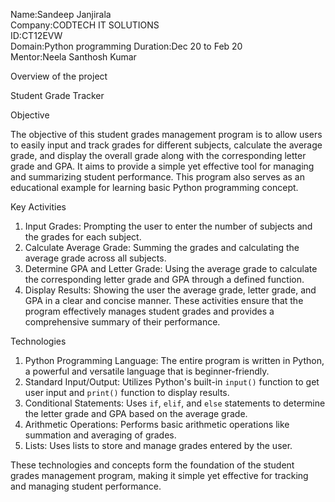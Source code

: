 Name:Sandeep Janjirala                                                                                                                                                                            
Company:CODTECH IT SOLUTIONS                                                                                                                                                        
ID:CT12EVW                                                                                                                                                                                                      
Domain:Python programming                                                                                                                                                                                           Duration:Dec 20 to Feb 20                                                                                                                                                                           
Mentor:Neela Santhosh Kumar                                                                                                                                                                                                                                       

Overview of the project

Student Grade Tracker

Objective

The objective of this student grades management program is to allow users to easily input and track grades for different subjects, calculate the average grade, and display the overall grade along with the corresponding letter grade and GPA. It aims to provide a simple yet effective tool for managing and summarizing student performance. This program also serves as an educational example for learning basic Python programming concept.

Key Activities

1. Input Grades: Prompting the user to enter the number of subjects and the grades for each subject.
2. Calculate Average Grade: Summing the grades and calculating the average grade across all subjects.
3. Determine GPA and Letter Grade: Using the average grade to calculate the corresponding letter grade and GPA through a defined function.
4. Display Results: Showing the user the average grade, letter grade, and GPA in a clear and concise manner.
These activities ensure that the program effectively manages student grades and provides a comprehensive summary of their performance.

Technologies

1. Python Programming Language: The entire program is written in Python, a powerful and versatile language that is beginner-friendly.
2. Standard Input/Output: Utilizes Python's built-in `input()` function to get user input and `print()` function to display results.
3. Conditional Statements: Uses `if`, `elif`, and `else` statements to determine the letter grade and GPA based on the average grade.
4. Arithmetic Operations: Performs basic arithmetic operations like summation and averaging of grades.
5. Lists: Uses lists to store and manage grades entered by the user.

These technologies and concepts form the foundation of the student grades management program, making it simple yet effective for tracking and managing student performance.
